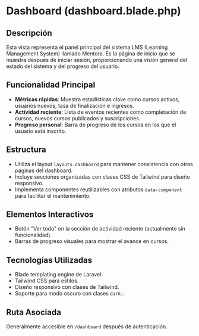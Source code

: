 # Dashboard (dashboard.blade.php)

## Descripción
Esta vista representa el panel principal del sistema LMS (Learning Management System) llamado Mentora. Es la página de inicio que se muestra después de iniciar sesión, proporcionando una visión general del estado del sistema y del progreso del usuario.

## Funcionalidad Principal
- **Métricas rápidas**: Muestra estadísticas clave como cursos activos, usuarios nuevos, tasa de finalización e ingresos.
- **Actividad reciente**: Lista de eventos recientes como completación de cursos, nuevos cursos publicados y suscripciones.
- **Progreso personal**: Barra de progreso de los cursos en los que el usuario está inscrito.

## Estructura
- Utiliza el layout `layouts.dashboard` para mantener consistencia con otras páginas del dashboard.
- Incluye secciones organizadas con clases CSS de Tailwind para diseño responsivo.
- Implementa componentes reutilizables con atributos `data-component` para facilitar el mantenimiento.

## Elementos Interactivos
- Botón "Ver todo" en la sección de actividad reciente (actualmente sin funcionalidad).
- Barras de progreso visuales para mostrar el avance en cursos.

## Tecnologías Utilizadas
- Blade templating engine de Laravel.
- Tailwind CSS para estilos.
- Diseño responsivo con clases de Tailwind.
- Soporte para modo oscuro con clases `dark:`.

## Ruta Asociada
Generalmente accesible en `/dashboard` después de autenticación.